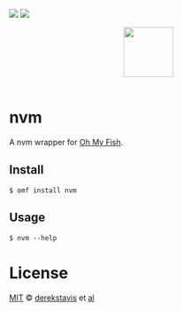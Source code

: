 [![][travis-badge]][travis-link]
![][license-badge]

<div align="center">
  <a href="http://github.com/oh-my-fish/oh-my-fish">
  <img width=90px  src="https://cloud.githubusercontent.com/assets/8317250/8510172/f006f0a4-230f-11e5-98b6-5c2e3c87088f.png">
  </a>
</div>
<br>

# nvm

A nvm wrapper for [Oh My Fish][omf-link].

## Install

```fish
$ omf install nvm
```


## Usage

```fish
$ nvm --help
```

# License

[MIT][mit] © [derekstavis][author] et [al][contributors]


[mit]:            http://opensource.org/licenses/MIT
[author]:         http://github.com/derekstavis
[contributors]:   https://github.com/derekstavis/pkg-nvm/graphs/contributors
[omf-link]:       https://www.github.com/oh-my-fish/oh-my-fish

[license-badge]:  https://img.shields.io/badge/license-MIT-007EC7.svg?style=flat-square
[travis-badge]:   http://img.shields.io/travis/derekstavis/nvm.svg?style=flat-square
[travis-link]:    https://travis-ci.org/derekstavis/nvm
